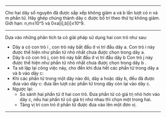 -------------------------------------------------------------------------------------

Cho hai dãy số nguyên đã được sắp xếp không giảm a và b lần lượt có n và m phần tử. Hãy ghép chúng thành dãy c được bố trí theo thứ tự không giảm.
Giới hạn: n,m≤10^5 và 0≤a[i],b[i]≤10^9.

-------------------------------------------------------------------------------------

Dựa vào những phân tích ta có giải pháp sử dụng hai con trỏ như sau:

- Dãy a có con trỏ i , con trỏ này bắt đầu ở vị trí đầu dãy a. Con trỏ i này được thể hiện như phần tử nhỏ nhất chưa được chọn trong dãy a. 
- Dãy b có con trỏ j, con trỏ này bắt đầu ở vị trí đầu dãy b Con trỏ j này được thể hiện như phần tử nhỏ nhất chưa được chọn trong dãy b .
- Ta sẽ lặp lại công việc này, cho đến khi đưa hết các phần tử trong dãy a và b vào dãy c:
- Khi các phần tử trong một dãy nào đó, dãy a hoặc dãy b, đều đã được đưa vào dãy c: đưa lần lượt các phần tử trong dãy còn lại vào dãy c.
- Ngược lại:
    + So sánh hai phần tử ở hai con trỏ. Đưa phần tử có giá trị nhỏ hơn vào dãy c, nếu hai phần tử có giá trị như nhau thì chọn một trong hai.
    + Tăng vị trí con trỏ ở phần tử được đưa vào lên một đơn vị.

-------------------------------------------------------------------------------------